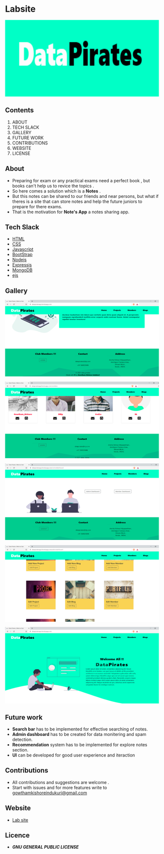 # Labsite

<p align="center">
    <img src="./public/11.png" alt="OCR" width="550"  height="250">
</p>

## Contents
1. ABOUT 
2. TECH SLACK
3. GALLERY
4. FUTURE WORK
5. CONTRIBUTIONS
6. WEBSITE 
7. LICENSE

## About
- Preparing for exam or any practical exams need a perfect book , but books can't help us to revice the topics .
- So here comes a solution which is a **Notes** .
- But this notes can be shared to our friends and near persons, but what if theres is a site that can store notes and help the future juniors to prepare for there exams.
- That is the motivation for  **Note's App** a notes sharing app.


## Tech Slack
- [HTML](https://html.com/)
- [CSS](https://www.free-css.com/)
- [Javascript](https://www.javascript.com/)
- [BootStrap](https://getbootstrap.com/)
- [Nodejs](https://nodejs.org/en/)
- [Expressjs](https://expressjs.com/)
- [MongoDB](https://www.mongodb.com/)
- [ejs](https://ejs.co/)

## Gallery

<p align="center">
    <img src="./public/2.png" alt="OCR" width="550"  height="250">
</p>
<p align="center">
    <img src="./public/3.png" alt="OCR" width="550"  height="250">
</p>

<p align="center">
    <img src="./public/4.png" alt="OCR" width="550"  height="250">
</p>

<p align="center">
    <img src="./public/5.png" alt="OCR" width="550"  height="250">
</p>
<p align="center">
    <img src="./public/1.png" alt="OCR" width="550"  height="250">
</p>


## Future work
- **Search bar** has to be implemented for effective searching of notes.
- **Admin dashboard** has to be created for data monitering and spam detection.
- **Recommendation** system has to be implemented for explore notes section.
- **UI** can be developed for good user experience and iteraction

## Contributions
- All contributions and suggestions are welcome .
- Start with issues and for more features write to <a href ="mailto:gowthamkishoreindukuri@gmail.com">gowthamkishoreindukuri@gmail.com</a>

## Website

- <a href="https://datapiratesapp.herokuapp.com/">Lab site</a>

## Licence
- ***GNU GENERAL PUBLIC LICENSE***













